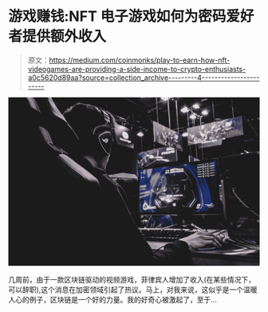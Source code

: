 # 游戏赚钱:NFT 电子游戏如何为密码爱好者提供额外收入

> 原文：<https://medium.com/coinmonks/play-to-earn-how-nft-videogames-are-providing-a-side-income-to-crypto-enthusiasts-a0c5620d89aa?source=collection_archive---------4----------------------->

![](img/2f21dbe932460476d6635945535868af.png)

几周前，由于一款区块链驱动的视频游戏，菲律宾人增加了收入(在某些情况下，可以辞职),这个消息在加密领域引起了热议。马上，对我来说，这似乎是一个温暖人心的例子，区块链是一个好的力量。我的好奇心被激起了，至于…